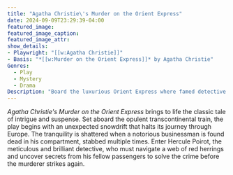```yaml
---
title: "Agatha Christie\'s Murder on the Orient Express"
date: 2024-09-09T23:29:39-04:00
featured_image:
featured_image_caption: 
featured_image_attr:
show_details: 
- Playwright: "[[w:Agatha Christie]]"
- Basis: "*[[w:Murder on the Orient Express]]* by Agatha Christie"
Genres:
  - Play
  - Mystery
  - Drama
Description: "Board the luxurious Orient Express where famed detective Hercule Poirot faces a puzzling murder, with every passenger a potential suspect."
---
```

*Agatha Christie's Murder on the Orient Express* brings to life the classic tale of intrigue and suspense. Set aboard the opulent transcontinental train, the play begins with an unexpected snowdrift that halts its journey through Europe. The tranquility is shattered when a notorious businessman is found dead in his compartment, stabbed multiple times. Enter Hercule Poirot, the meticulous and brilliant detective, who must navigate a web of red herrings and uncover secrets from his fellow passengers to solve the crime before the murderer strikes again.